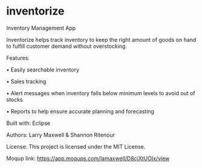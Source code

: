 # inventorize
Inventory Management App

Inventorize helps track inventory to keep the right amount of goods on hand to fulfill customer demand without overstocking.

Features:

•	Easily searchable inventory

•	Sales tracking 

•	Alert messages when inventory falls below minimum levels to avoid out of stocks

•	Reports to help ensure accurate planning and forecasting

Built with: Eclipse

Authors:    Larry Maxwell & Shannon Ritenour

License:    This project is licensed under the MIT License.

Moqup link: https://app.moqups.com/lamaxwell/D8cjXtUOIx/view

